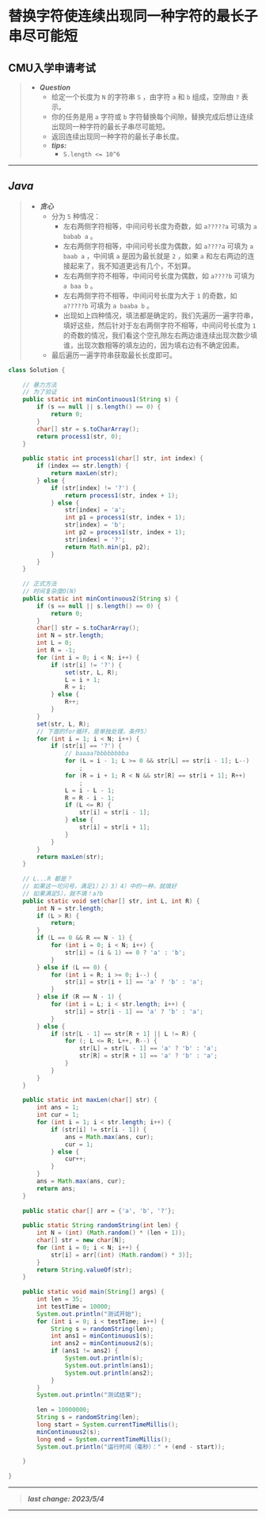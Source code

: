# 替换字符使连续出现同一种字符的最长子串尽可能短

## CMU入学申请考试

> - ***Question***
>   - 给定一个长度为 `N` 的字符串 `S` ，由字符 `a` 和 `b` 组成，空隙由 `?` 表示。
>   - 你的任务是用 `a` 字符或 `b` 字符替换每个间隙，替换完成后想让连续出现同一种字符的最长子串尽可能短。
>   - 返回连续出现同一种字符的最长子串长度。
>   - ***tips:***
>     - `S.length <= 10^6`

---

## *Java*

> - ***贪心***
>   - 分为 `5` 种情况：
>     - 左右两侧字符相等，中间问号长度为奇数，如 `a?????a` 可填为 `a babab a` 。
>     - 左右两侧字符相等，中间问号长度为偶数，如 `a????a` 可填为 `a baab a` ，中间填 `a` 是因为最长就是 `2` ，如果 `a` 和左右两边的连接起来了，我不知道更远有几个，不划算。
>     - 左右两侧字符不相等，中间问号长度为偶数，如 `a????b` 可填为 `a baa b` 。
>     - 左右两侧字符不相等，中间问号长度为大于 `1` 的奇数，如 `a?????b` 可填为 `a baaba b` 。
>     - 出现如上四种情况，填法都是确定的，我们先遍历一遍字符串，填好这些，然后针对于左右两侧字符不相等，中间问号长度为 `1` 的奇数的情况，我们看这个空孔隙左右两边谁连续出现次数少填谁，出现次数相等的填左边的，因为填右边有不确定因素。
>   - 最后遍历一遍字符串获取最长长度即可。

```java
class Solution {
    
    // 暴力方法
    // 为了验证
    public static int minContinuous1(String s) {
        if (s == null || s.length() == 0) {
            return 0;
        }
        char[] str = s.toCharArray();
        return process1(str, 0);
    }
    
    public static int process1(char[] str, int index) {
        if (index == str.length) {
            return maxLen(str);
        } else {
            if (str[index] != '?') {
                return process1(str, index + 1);
            } else {
                str[index] = 'a';
                int p1 = process1(str, index + 1);
                str[index] = 'b';
                int p2 = process1(str, index + 1);
                str[index] = '?';
                return Math.min(p1, p2);
            }
        }
    }
    
    // 正式方法
    // 时间复杂度O(N)
    public static int minContinuous2(String s) {
        if (s == null || s.length() == 0) {
            return 0;
        }
        char[] str = s.toCharArray();
        int N = str.length;
        int L = 0;
        int R = -1;
        for (int i = 0; i < N; i++) {
            if (str[i] != '?') {
                set(str, L, R);
                L = i + 1;
                R = i;
            } else {
                R++;
            }
        }
        set(str, L, R);
        // 下面的for循环，是单独处理，条件5）
        for (int i = 1; i < N; i++) {
            if (str[i] == '?') {
                // baaaa?bbbbbbbba
                for (L = i - 1; L >= 0 && str[L] == str[i - 1]; L--)
                    ;
                for (R = i + 1; R < N && str[R] == str[i + 1]; R++)
                    ;
                L = i - L - 1;
                R = R - i - 1;
                if (L <= R) {
                    str[i] = str[i - 1];
                } else {
                    str[i] = str[i + 1];
                }
            }
        }
        return maxLen(str);
    }
    
    // L...R 都是？
    // 如果这一坨问号，满足1）2）3）4）中的一种，就填好
    // 如果满足5），就不填！a?b
    public static void set(char[] str, int L, int R) {
        int N = str.length;
        if (L > R) {
            return;
        }
        if (L == 0 && R == N - 1) {
            for (int i = 0; i < N; i++) {
                str[i] = (i & 1) == 0 ? 'a' : 'b';
            }
        } else if (L == 0) {
            for (int i = R; i >= 0; i--) {
                str[i] = str[i + 1] == 'a' ? 'b' : 'a';
            }
        } else if (R == N - 1) {
            for (int i = L; i < str.length; i++) {
                str[i] = str[i - 1] == 'a' ? 'b' : 'a';
            }
        } else {
            if (str[L - 1] == str[R + 1] || L != R) {
                for (; L <= R; L++, R--) {
                    str[L] = str[L - 1] == 'a' ? 'b' : 'a';
                    str[R] = str[R + 1] == 'a' ? 'b' : 'a';
                }
            }
        }
    }
    
    public static int maxLen(char[] str) {
        int ans = 1;
        int cur = 1;
        for (int i = 1; i < str.length; i++) {
            if (str[i] != str[i - 1]) {
                ans = Math.max(ans, cur);
                cur = 1;
            } else {
                cur++;
            }
        }
        ans = Math.max(ans, cur);
        return ans;
    }
    
    public static char[] arr = {'a', 'b', '?'};
    
    public static String randomString(int len) {
        int N = (int) (Math.random() * (len + 1));
        char[] str = new char[N];
        for (int i = 0; i < N; i++) {
            str[i] = arr[(int) (Math.random() * 3)];
        }
        return String.valueOf(str);
    }
    
    public static void main(String[] args) {
        int len = 35;
        int testTime = 10000;
        System.out.println("测试开始");
        for (int i = 0; i < testTime; i++) {
            String s = randomString(len);
            int ans1 = minContinuous1(s);
            int ans2 = minContinuous2(s);
            if (ans1 != ans2) {
                System.out.println(s);
                System.out.println(ans1);
                System.out.println(ans2);
            }
        }
        System.out.println("测试结束");
        
        len = 10000000;
        String s = randomString(len);
        long start = System.currentTimeMillis();
        minContinuous2(s);
        long end = System.currentTimeMillis();
        System.out.println("运行时间（毫秒）：" + (end - start));
        
    }
    
}
```

---

> ***last change: 2023/5/4***

---
